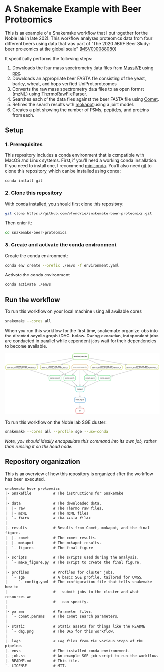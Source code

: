 # A Snakemake Example with Beer Proteomics

This is an example of a Snakemake workflow that I put together for the Noble
lab in late 2021. This workflow analyses proteomics data from four different
beers using data that was part of "The 2020 ABRF Beer Study: beer proteomics at
the global scale"
([MSV000088080](https://massive.ucsd.edu/ProteoSAFe/dataset.jsp?task=b1d83491073946d3b617b739e9b9f378)).

It specifically performs the following steps:
1. Downloads the four mass spectrometry data files from
   [MassIVE](https://massive.ucsd.edu/ProteoSAFe/static/massive.jsp) using
   [ppx](https://ppx.readthedocs.io/en/latest/).
2. Downloads an appropriate beer FASTA file consisting of the yeast, barley,
   wheat, and hops verified UniProt proteomes.
3. Converts the raw mass spectrometry data files to an open format (mzML) using
   [ThermoRawFileParser](https://github.com/compomics/ThermoRawFileParser).
4. Searches each of the data files against the beer FASTA file using
   [Comet](https://uwpr.github.io/Comet/).
5. Refines the search results with
   [mokapot](https://mokapot.readthedocs.io/en/latest/) using a joint model.
5. Creates a plot showing the number of PSMs, peptides, and proteins from each.


## Setup

### 1. Prerequisites
This repository includes a conda environment that is compatible with MacOS and
Linux systems. First, if you'll need a working conda installation. If you need
to install one, I recommend
[miniconda](https://docs.conda.io/en/latest/miniconda.html). You'll also need
[git](https://git-scm.com/) to clone this repository, which can be installed
using conda:

``` sh
conda install git
```

### 2. Clone this repository
With conda installed, you should first clone this repository:

``` sh
git clone https://github.com/wfondrie/snakemake-beer-proteomics.git
```
Then enter it:

``` sh
cd snakemake-beer-proteomics
```


### 3. Create and activate the conda environment

Create the conda environment:

``` sh
conda env create --prefix ./envs -f environment.yaml
```

Activate the conda environment:

``` sh
conda activate ./envs
```

## Run the workflow

To run this workflow on your local machine using all available cores:

``` sh
snakemake --cores all
```

When you run this workflow for the first time, snakemake organize jobs into the
directed acyclic graph (DAG) below. During execution, independent jobs are
conducted in parallel while dependent jobs wait for their dependencies to
become available.

![The DAG for this workflow](static/dag.png)

To run this workflow on the Noble lab SGE cluster:

``` sh
snakemake --cores all --profile sge --use-conda
```
*Note, you should ideally encapsulate this command into its own job, rather than running it on the head node.*

## Repository organization

This is an overview of how this repository is organized after the workflow 
has been executed.

```
snakemake-beer-proteomics
|- Snakefile          # The instructions for Snakemake
|
|- data               # The downloaded data.
|  |- raw             # The Thermo raw files.
|  |- mzML            # The mzML files
|  `- fasta           # The FASTA files.
|
|- results            # Results from Comet, mokapot, and the final figure.
|  |- comet           # The comet results.
|  |- mokapot         # The mokapot results.
|  `- figures         # The final figure.
|
|- scripts            # The scripts used during the analysis.
|  `- make_figure.py  # The script to create the final figure.
|
|- profiles           # Profiles for cluster jobs.
|  `- sge             # A basic SGE profile, tailored for UWGS.
|     `- config.yaml  # The configuration file that tells snakemake how to 
|                     #   submit jobs to the cluster and what resources we
|                     #   can specify.
|
|- params             # Parameter files.
|  `- comet.params    # The Comet search parameters. 
|
|- static             # Static assets for things like the README
|  `- dag.png         # The DAG for this workflow.
|
|- logs               # Log files from the various steps of the pipelne.
|- envs               # The installed conda environement.
|- job.sh             # An example SGE job script to run the workflow.
|- README.md          # This file.
`- LICENSE            # MIT.
```

